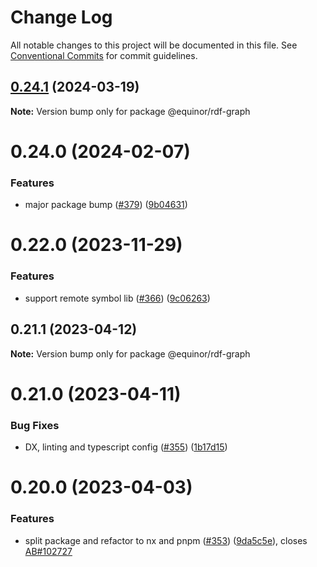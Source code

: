 # Change Log

All notable changes to this project will be documented in this file.
See [Conventional Commits](https://conventionalcommits.org) for commit guidelines.

## [0.24.1](https://github.com/equinor/rdf-graph/compare/@equinor/rdf-graph@0.24.0...@equinor/rdf-graph@0.24.1) (2024-03-19)

**Note:** Version bump only for package @equinor/rdf-graph





# 0.24.0 (2024-02-07)


### Features

* major package bump ([#379](https://github.com/equinor/rdf-graph/issues/379)) ([9b04631](https://github.com/equinor/rdf-graph/commit/9b04631748457464b5ae534b9a765addf7ed1e37))





# 0.22.0 (2023-11-29)


### Features

* support remote symbol lib ([#366](https://github.com/equinor/rdf-graph/issues/366)) ([9c06263](https://github.com/equinor/rdf-graph/commit/9c06263e018a3ee1d8b812c89de7afc6a7696c06))





## 0.21.1 (2023-04-12)

**Note:** Version bump only for package @equinor/rdf-graph





# 0.21.0 (2023-04-11)


### Bug Fixes

* DX, linting and typescript config ([#355](https://github.com/equinor/rdf-graph/issues/355)) ([1b17d15](https://github.com/equinor/rdf-graph/commit/1b17d15178100e73c576973677ff03783056296b))


# 0.20.0 (2023-04-03)


### Features

* split package and refactor to nx and pnpm ([#353](https://github.com/equinor/rdf-graph/issues/353)) ([9da5c5e](https://github.com/equinor/rdf-graph/commit/9da5c5e442b9a7b2232224e509012b93e7167d69)), closes [AB#102727](https://github.com/AB/issues/102727)

